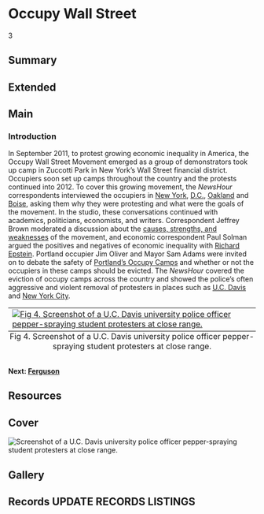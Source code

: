 # Occupy Wall Street

3

## Summary

## Extended

## Main

### Introduction

In September 2011, to protest growing economic inequality in America, the Occupy Wall Street Movement emerged as a group of demonstrators took up camp in Zuccotti Park in New York’s Wall Street financial district. Occupiers soon set up camps throughout the country and the protests continued into 2012. To cover this growing movement, the *NewsHour* correspondents interviewed the occupiers in [New York](https://americanarchive.org/catalog/cpb-aacip-525-5q4rj49q55?start=1203.34&end=1759.89), [D.C.](https://americanarchive.org/catalog/cpb-aacip-525-sb3ws8jr45?start=1479.11&end=2767.69), [Oakland](https://americanarchive.org/catalog/cpb-aacip-525-dj58c9s678?start=1128.13&end=1489.14) and [Boise](https://americanarchive.org/catalog/cpb-aacip-525-rr1pg1jt35?start=1579.39&end=2115.88), asking them why they were protesting and what were the goals of the movement. In the studio, these conversations continued with academics, politicians, economists, and writers. Correspondent Jeffrey Brown moderated a discussion about the [causes, strengths, and weaknesses](https://americanarchive.org/catalog/cpb-aacip-525-3b5w66b25p?start=742.06&end=1338.72) of the movement, and economic correspondent Paul Solman argued the positives and negatives of economic inequality with [Richard Epstein](https://americanarchive.org/catalog/cpb-aacip-525-6d5p844s0t?start=2145.96&end=3003.34). Portland occupier Jim Oliver and Mayor Sam Adams were invited on to debate the safety of [Portland’s Occupy Camps](https://americanarchive.org/catalog/cpb-aacip-525-kw57d2rd74?start=1204.08&end=1925.42) and whether or not the occupiers in these camps should be evicted. The *NewsHour* covered the eviction of occupy camps across the country and showed the police’s often aggressive and violent removal of protesters in places such as [U.C. Davis](https://americanarchive.org/catalog/cpb-aacip-525-251fj2b76p?start=1915.32&end=2135.93) and [New York City](https://americanarchive.org/catalog/cpb-aacip-525-2b8v980k0x?start=170.47&end=897.49).

<table class="exhibit-image half-image">
<caption align="bottom" class="exhibit-caption">Fig 4. Screenshot of a U.C. Davis university police officer pepper-spraying student protesters at close range.</caption>
<tr><td><a href="" target="_blank"><img src="https://s3.amazonaws.com/americanarchive.org/exhibits/ucdavis.png" class="big-image" alt="Fig 4. Screenshot of a U.C. Davis university police officer pepper-spraying student protesters at close range."/></a></td></tr>
</table>

#### Next: [Ferguson](/exhibits/after-the-fire/4-ferguson)

## Resources

## Cover
  <img title="Cover Image" alt="Screenshot of a U.C. Davis university police officer pepper-spraying student protesters at close range." src="https://s3.amazonaws.com/americanarchive.org/exhibits/ucdavis.png">

## Gallery

## Records UPDATE RECORDS LISTINGS

